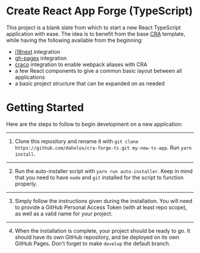 # Create React App Forge (TypeScript)

This project is a blank slate from which to start a new React TypeScript
application with ease. The idea is to benefit from the base [CRA](https://create-react-app.dev/) template, while
having the following available from the beginning:
- [i18next](https://www.i18next.com/) integration
- [gh-pages](https://github.com/tschaub/gh-pages) integration
- [craco](https://github.com/dilanx/craco) integration to enable webpack aliases with CRA
- a few React components to give a common basic layout between all applications
- a basic project structure that can be expanded on as needed

# Getting Started
Here are the steps to follow to begin development on a new application:

---
1. Clone this repository and rename it with `git clone https://github.com/daholou/cra-forge-ts.git my-new-ts-app`. Run `yarn install`.

---
2. Run the auto-installer script with `yarn run auto-installer`. Keep in mind that you need to have `node` and `git` installed for the script to function properly.

---
3. Simply follow the instructions given during the installation. You will need to provide a GitHub Personal Access Token (with at least repo scope), as well as a valid name for your project.

---
4. When the installation is complete, your project should be ready to go. It should have its own GitHub repository, and be deployed on its own GitHub Pages. Don't forget to make `develop` the default branch.
